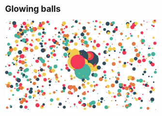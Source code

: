 # Glowing balls

![capture v1](https://raw.githubusercontent.com/josevm/sfe/master/glowing_balls/glowing%20balls%20v1.png)
